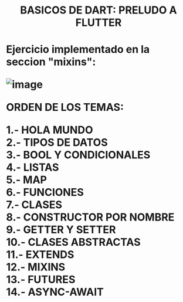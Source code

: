 <h1 align="center">BASICOS DE DART: PRELUDO A FLUTTER<h1/>

Ejercicio implementado en la seccion "mixins": 

![image](https://user-images.githubusercontent.com/83793611/184259154-65e8c370-38a7-465d-b15a-210d4d983a0f.png)


ORDEN DE LOS TEMAS: 

1.- HOLA MUNDO
<br>
2.- TIPOS DE DATOS
<br>
3.- BOOL Y CONDICIONALES
<br>
4.- LISTAS
<br>
5.- MAP
<br>
6.- FUNCIONES
<br>
7.- CLASES
<br>
8.- CONSTRUCTOR POR NOMBRE
<br>
9.- GETTER Y SETTER
<br>
10.- CLASES ABSTRACTAS
<br>
11.- EXTENDS
<br>
12.- MIXINS
<br>
13.- FUTURES
<br>
14.- ASYNC-AWAIT
<br>
